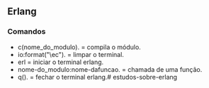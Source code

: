 ## Erlang

### Comandos
- c(nome_do_modulo). = compila o módulo.
- io:format("\ec"). = limpar o terminal.
- erl = iniciar o terminal erlang.
- nome-do_modulo:nome-dafuncao. = chamada de uma função.
- q(). = fechar o terminal erlang.# estudos-sobre-erlang

